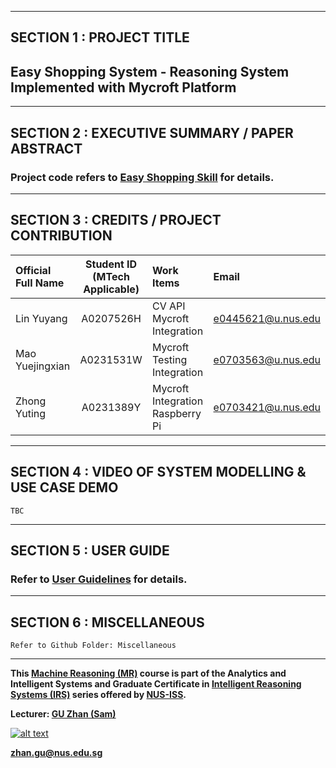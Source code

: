 ﻿

---

## SECTION 1 : PROJECT TITLE
## Easy Shopping System - Reasoning System Implemented with Mycroft Platform

---

## SECTION 2 : EXECUTIVE SUMMARY / PAPER ABSTRACT

### Project code refers to [Easy Shopping Skill](https://github.com/yuyang0828/sandbox-git-skill) for details.

---

## SECTION 3 : CREDITS / PROJECT CONTRIBUTION

| Official Full Name  | Student ID (MTech Applicable)  | Work Items | Email |
| :------------ |:---------------:| :-----| :-----|
| Lin Yuyang | A0207526H | CV API Mycroft Integration| e0445621@u.nus.edu |
| Mao Yuejingxian | A0231531W | Mycroft Testing Integration | e0703563@u.nus.edu |
| Zhong Yuting | A0231389Y | Mycroft Integration Raspberry Pi | e0703421@u.nus.edu |

---

## SECTION 4 : VIDEO OF SYSTEM MODELLING & USE CASE DEMO

`TBC`
<!-- [![Sudoku AI Solver](http://img.youtube.com/vi/-AiYLUjP6o8/0.jpg)](https://youtu.be/-AiYLUjP6o8 "Sudoku AI Solver")

Note: It is not mandatory for every project member to appear in video presentation; Presentation by one project member is acceptable. 
More reference video presentations [here](https://telescopeuser.wordpress.com/2018/03/31/master-of-technology-solution-know-how-video-index-2/ "video presentations") -->

---

## SECTION 5 : USER GUIDE

### Refer to [User Guidelines](/ProjectReport/) for details.

<!-- ### Refer to [User Guidelines](/ProjectReport/User Guidelines.pdf) for details. -->


---
## SECTION 6 : MISCELLANEOUS

`Refer to Github Folder: Miscellaneous`

---


**This [Machine Reasoning (MR)](https://www.iss.nus.edu.sg/executive-education/course/detail/machine-reasoning "Machine Reasoning") course is part of the Analytics and Intelligent Systems and Graduate Certificate in [Intelligent Reasoning Systems (IRS)](https://www.iss.nus.edu.sg/stackable-certificate-programmes/intelligent-systems "Intelligent Reasoning Systems") series offered by [NUS-ISS](https://www.iss.nus.edu.sg "Institute of Systems Science, National University of Singapore").**

**Lecturer: [GU Zhan (Sam)](https://www.iss.nus.edu.sg/about-us/staff/detail/201/GU%20Zhan "GU Zhan (Sam)")**

[![alt text](https://www.iss.nus.edu.sg/images/default-source/About-Us/7.6.1-teaching-staff/sam-website.tmb-.png "Let's check Sam' profile page")](https://www.iss.nus.edu.sg/about-us/staff/detail/201/GU%20Zhan)

**zhan.gu@nus.edu.sg**
